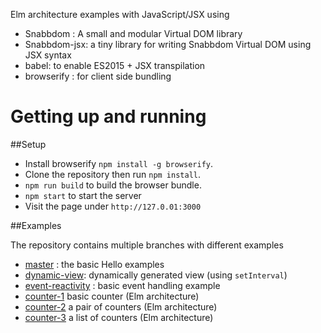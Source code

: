 Elm architecture examples with JavaScript/JSX using

- Snabbdom : A small and modular Virtual DOM library
- Snabbdom-jsx: a tiny library for writing Snabbdom Virtual DOM using JSX syntax
- babel: to enable ES2015 + JSX transpilation
- browserify : for client side bundling

# Getting up and running

##Setup

- Install browserify `npm install -g browserify`.
- Clone the repository then run `npm install`.
- `npm run build` to build the browser bundle.
- `npm start` to start the server
- Visit the page under `http://127.0.01:3000`

##Examples

The repository contains multiple branches with different examples

- [master](https://github.com/yelouafi/snabbdom-starter) : the basic Hello examples
- [dynamic-view](https://github.com/yelouafi/snabbdom-starter/tree/dynamic-view): dynamically generated view (using `setInterval`)
- [event-reactivity](https://github.com/yelouafi/snabbdom-starter/tree/event-reactivity) : basic event handling example
- [counter-1](https://github.com/yelouafi/snabbdom-starter/tree/counter-1) basic counter (Elm architecture)
- [counter-2](https://github.com/yelouafi/snabbdom-starter/tree/counter-2) a pair of counters (Elm architecture)
- [counter-3](https://github.com/yelouafi/snabbdom-starter/tree/counter-3) a list of counters (Elm architecture)
